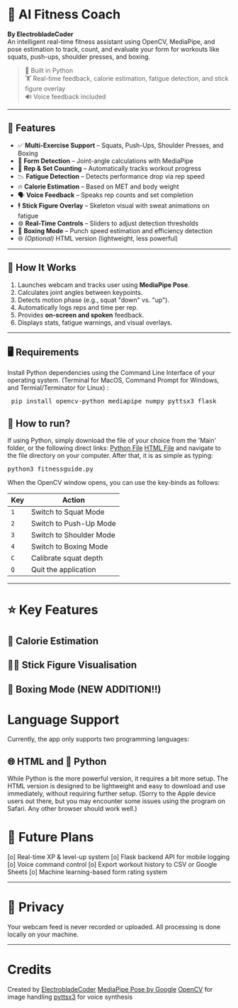 # 🤖 AI Fitness Coach
**By ElectrobladeCoder**  
An intelligent real-time fitness assistant using OpenCV, MediaPipe, and pose estimation to track, count, and evaluate your form for workouts like squats, push-ups, shoulder presses, and boxing.

> 🧠 Built in Python  
> 🏋️ Real-time feedback, calorie estimation, fatigue detection, and stick figure overlay  
> 🔊 Voice feedback included  

---

## 🧩 Features

- ✅ **Multi-Exercise Support** – Squats, Push-Ups, Shoulder Presses, and Boxing
- 🧠 **Form Detection** – Joint-angle calculations with MediaPipe
- 🔁 **Rep & Set Counting** – Automatically tracks workout progress
- 📉 **Fatigue Detection** – Detects performance drop via rep speed
- 🔥 **Calorie Estimation** – Based on MET and body weight
- 🗣️ **Voice Feedback** – Speaks rep counts and set completion
- 🕴️ **Stick Figure Overlay** – Skeleton visual with sweat animations on fatigue
- ⚙️ **Real-Time Controls** – Sliders to adjust detection thresholds
- 💪 **Boxing Mode** – Punch speed estimation and efficiency detection
- 🌐 *(Optional)* HTML version (lightweight, less powerful)

---

## 📸 How It Works

1. Launches webcam and tracks user using **MediaPipe Pose**.
2. Calculates joint angles between keypoints.
3. Detects motion phase (e.g., squat "down" vs. "up").
4. Automatically logs reps and time per rep.
5. Provides **on-screen and spoken** feedback.
6. Displays stats, fatigue warnings, and visual overlays.

---

## 🖥️ Requirements

Install Python dependencies using the Command Line Interface of your operating system. (Terminal for MacOS, Command Prompt for Windows, and Termial/Terminator for Linux) :

<pre lang="markdown"> pip install opencv-python mediapipe numpy pyttsx3 flask </pre>

## 🚀 How to run?

If using Python, simply download the file of your choice from the 'Main' folder, or the following direct links:
[Python File](Main/python/fitnessguide.py)
[HTML File](Main/html/fitnessguide.html)
and navigate to the file directory on your computer. After that, it is as simple as typing:

<pre lang="markdown">python3 fitnessguide.py</pre>

When the OpenCV window opens, you can use the key-binds as follows:

| Key | Action                  |
| --- | ----------------------- |
| `1` | Switch to Squat Mode    |
| `2` | Switch to Push-Up Mode  |
| `3` | Switch to Shoulder Mode |
| `4` | Switch to Boxing Mode   |
| `C` | Calibrate squat depth   |
| `Q` | Quit the application    |

---

# ⭐ Key Features

## 🧮 Calorie Estimation

## 🧑‍🎨 Stick Figure Visualisation

## 🥊 Boxing Mode (NEW ADDITION!!)

# Language Support

Currently, the app only supports two programming languages:

## 🌐 HTML and 🐍 Python

While Python is the more powerful version, it requires a bit more setup. The HTML version is designed to be lightweight and easy to download and use immediately, without requiring further setup. (Sorry to the Apple device users out there, but you may encounter some issues using the program on Safari. Any other browser should work well.)

# 🧠 Future Plans

[o] Real-time XP & level-up system
[o] Flask backend API for mobile logging
[o] Voice command control
[o] Export workout history to CSV or Google Sheets
[o] Machine learning-based form rating system

---

# 🔐 Privacy

Your webcam feed is never recorded or uploaded. All processing is done locally on your machine.

---

# Credits

Created by [ElectrobladeCoder](https://github.com/ElectrobladeCoder)
[MediaPipe Pose by Google](https://ai.google.dev/edge/mediapipe/solutions/vision/pose_landmarker)
[OpenCV](https://opencv.org/) for image handling
[pyttsx3](https://pypi.org/project/pyttsx3/) for voice synthesis
